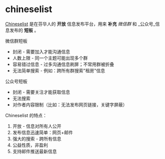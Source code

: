 # chineselist
[Chineselist](https://groups.google.com/g/chineselist) 是在芬华人的 **开放** 信息发布平台，用来 **补充** _微信群_ 和 _公众号_信息发布的 **短板** 。

微信群短板

- 封闭 - 需要加入才能沟通信息
- 人数上限 - 同一个主题可能出现多个群
- 容易错过信息 - 过多沟通信息刷屏；不常用群被折叠
- 无法简单搜索 - 例如：跨所有群搜索"租房"信息

公众号短板

- 封闭 - 需要关注才能获取信息
- 无法搜索
- 对作者内容限制（比如：无法发布网页链接，关键字屏蔽）

Chineselist 的特点：

1. 开放 - 信息对所有人公开
2. 发布信息迅速简单：网页+邮件
3. 强大的搜索 - 跨所有信息
4. 公益性质，非盈利
5. 支持邮件推送最新信息
